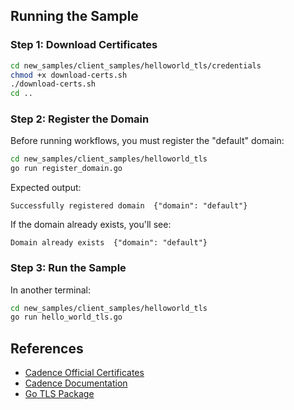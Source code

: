 ## Running the Sample

### Step 1: Download Certificates
```bash
cd new_samples/client_samples/helloworld_tls/credentials
chmod +x download-certs.sh
./download-certs.sh
cd ..
```

### Step 2: Register the Domain
Before running workflows, you must register the "default" domain:

```bash
cd new_samples/client_samples/helloworld_tls
go run register_domain.go
```

Expected output:
```
Successfully registered domain  {"domain": "default"}
```

If the domain already exists, you'll see:
```
Domain already exists  {"domain": "default"}
```

### Step 3: Run the Sample
In another terminal:
```bash
cd new_samples/client_samples/helloworld_tls
go run hello_world_tls.go
```

## References

- [Cadence Official Certificates](https://github.com/cadence-workflow/cadence/tree/master/config/credentials)
- [Cadence Documentation](https://cadenceworkflow.io/)
- [Go TLS Package](https://pkg.go.dev/crypto/tls)

